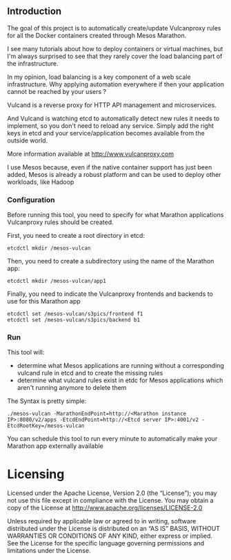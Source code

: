 ## Introduction

The goal of this project is to automatically create/update Vulcanproxy rules for all the Docker containers created through Mesos Marathon.

I see many tutorials about how to deploy containers or virtual machines, but I'm always surprised to see that they rarely cover the load balancing part of the infrastructure.

In my opinion, load balancing is a key component of a web scale infrastructure. Why applying automation everywhere if then your application cannot be reached by your users ?

Vulcand is a reverse proxy for HTTP API management and microservices.

And Vulcand is watching etcd to automatically detect new rules it needs to implement, so you don't need to reload any service. Simply add the right keys in etcd and your service/application becomes available from the outside world.

More information available at http://www.vulcanproxy.com

I use Mesos because, even if the native container support has just been added, Mesos is already a robust platform and can be used to deploy other workloads, like Hadoop

### Configuration

Before running this tool, you need to specify for what Marathon applications Vulcanproxy rules should be created.

First, you need to create a root directory in etcd:

```
etcdctl mkdir /mesos-vulcan
```

Then, you need to create a subdirectory using the name of the Marathon app:

```
etcdctl mkdir /mesos-vulcan/app1
```

Finally, you need to indicate the Vulcanproxy frontends and backends to use for this Marathon app

```
etcdctl set /mesos-vulcan/s3pics/frontend f1
etcdctl set /mesos-vulcan/s3pics/backend b1
```

### Run

This tool will:

- determine what Mesos applications are running without a corresponding vulcand rule in etcd and to create the missing rules
- determine what vulcand rules exist in etdc for Mesos applications which aren't running anymore to delete them

The Syntax is pretty simple:

```
./mesos-vulcan -MarathonEndPoint=http://<Marathon instance IP>:8080/v2/apps -EtcdEndPoint=http://<Etcd server IP>:4001/v2 -EtcdRootKey=/mesos-vulcan
```

You can schedule this tool to run every minute to automatically make your Marathon app externally available

# Licensing

Licensed under the Apache License, Version 2.0 (the “License”); you may not use this file except in compliance with the License. You may obtain a copy of the License at <http://www.apache.org/licenses/LICENSE-2.0>

Unless required by applicable law or agreed to in writing, software distributed under the License is distributed on an “AS IS” BASIS, WITHOUT WARRANTIES OR CONDITIONS OF ANY KIND, either express or implied. See the License for the specific language governing permissions and limitations under the License.
